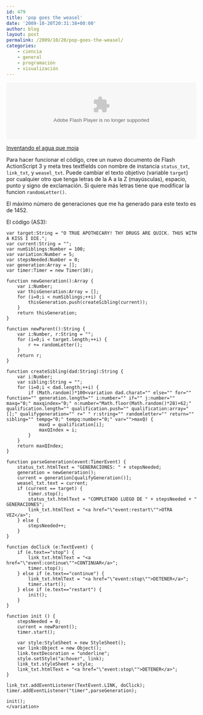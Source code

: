 ```yaml
---
id: 479
title: 'pop goes the weasel'
date: '2009-10-20T20:31:38+00:00'
author: blog
layout: post
permalink: /2009/10/20/pop-goes-the-weasel/
categories:
    - ciencia
    - general
    - programación
    - visualización
---
```


<object classid="clsid:d27cdb6e-ae6d-11cf-96b8-444553540000" codebase="http://download.macromedia.com/pub/shockwave/cabs/flash/swflash.cab#version=6,0,40,0" height="150" width="500"><param name="src" value="http://www.mauriciogiraldo.com/blog/wp-content/uploads/2009/10/weasel.swf"></param><embed height="150" src="http://www.mauriciogiraldo.com/blog/wp-content/uploads/2009/10/weasel.swf" type="application/x-shockwave-flash" width="500"></embed></object>

[Inventando el agua que moja](http://en.wikipedia.org/wiki/Weasel_program)

Para hacer funcionar el código, cree un nuevo documento de Flash ActionScript 3 y meta tres textfields con nombre de instancia `status_txt`, `link_txt`, y `weasel_txt`. Puede cambiar el texto objetivo (variable `target`) por cualquier otro que tenga letras de la A a la Z (mayúsculas), espacio, punto y signo de exclamación. Si quiere más letras tiene que modificar la funcion `randomLetter()`.

El máximo número de generaciones que me ha generado para este texto es de 1452.

El código (AS3):

```
var target:String = "O TRUE APOTHECARY! THY DRUGS ARE QUICK. THUS WITH A KISS I DIE.";
var current:String = "";
var numSiblings:Number = 100;
var variation:Number = 5;
var stepsNeeded:Number = 0;
var generation:Array = [];
var timer:Timer = new Timer(10);

function newGeneration():Array {
	var i:Number;
	var thisGeneration:Array = [];
	for (i=0;i < numSiblings;++i) {
		thisGeneration.push(createSibling(current));
	}
	return thisGeneration;
}

function newParent():String {
	var i:Number, r:String = "";
	for (i=0;i < target.length;++i) {
		r += randomLetter();
	}
	return r;
}

function createSibling(dad:String):String {
	var i:Number;
	var sibling:String = "";
	for (i=0;i < dad.length;++i) {
		if (Math.random()*100<variation dad.charat="" else="" for="" function="" generation.length="" i:number="" if="" j:number="" maxq="0;" maxqindex="0;" n:number="Math.floor(Math.random()*28)+62;" qualification.length="" qualification.push="" qualification:array="[];" qualifygeneration="" r=" " r:string="" randomletter="" return="" sibling="" tempq="0;" tempq:number="0;" var="">maxQ) {
			maxQ = qualification[i];
			maxQIndex = i;
		}
	}
	return maxQIndex;
}

function parseGeneration(event:TimerEvent) {
	status_txt.htmlText = "GENERACIONES: " + stepsNeeded;
	generation = newGeneration();
	current = generation[qualifyGeneration()];
	weasel_txt.text = current;
	if (current == target) {
		timer.stop();
		status_txt.htmlText = "COMPLETADO LUEGO DE " + stepsNeeded + " GENERACIONES";
		link_txt.htmlText = "<a href="\"event:restart\"">OTRA VEZ</a>";
	} else {
		stepsNeeded++;
	}
}

function doClick (e:TextEvent) {
	if (e.text=="stop") {
		link_txt.htmlText = "<a href="\"event:continue\"">CONTINUAR</a>";
		timer.stop();
	} else if (e.text=="continue") {
		link_txt.htmlText = "<a href="\"event:stop\"">DETENER</a>";
		timer.start();
	} else if (e.text=="restart") {
		init();
	}
}

function init () {
	stepsNeeded = 0;
	current = newParent();
	timer.start();

	var style:StyleSheet = new StyleSheet();
	var link:Object = new Object();
	link.textDecoration = "underline";
	style.setStyle("a:hover", link);
	link_txt.styleSheet = style;
	link_txt.htmlText = "<a href="\"event:stop\"">DETENER</a>";
}

link_txt.addEventListener(TextEvent.LINK, doClick);
timer.addEventListener("timer",parseGeneration);

init();
</variation>
```
